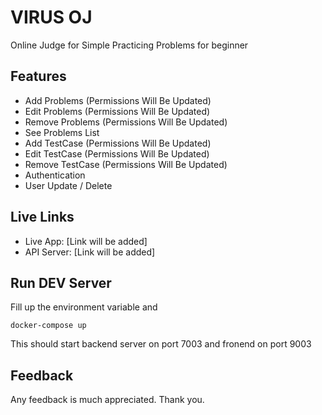 # VIRUS OJ
Online Judge for Simple Practicing Problems for beginner


## Features
* Add Problems (Permissions Will Be Updated)
* Edit Problems (Permissions Will Be Updated)
* Remove Problems (Permissions Will Be Updated)
* See Problems List 
* Add TestCase (Permissions Will Be Updated)
* Edit TestCase (Permissions Will Be Updated)
* Remove TestCase (Permissions Will Be Updated)
* Authentication
* User Update / Delete


## Live Links
* Live App: [Link will be added]
* API Server: [Link will be added]


## Run DEV Server

Fill up the environment variable and
```
docker-compose up
```
This should start backend server on port 7003 and fronend on port 9003


## Feedback
Any feedback is much appreciated. Thank you.
